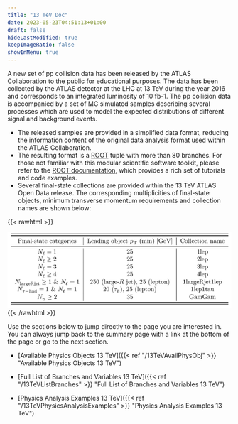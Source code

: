 ```yaml
---
title: "13 TeV Doc"
date: 2023-05-23T04:51:13+01:00
draft: false
hideLastModified: true
keepImageRatio: false
showInMenu: true
---
```


A new set of pp collision data has been released by the ATLAS Collaboration to the public for educational purposes. The data has been collected by the ATLAS detector at the LHC at 13 TeV during the year 2016 and corresponds to an integrated luminosity of 10 fb-1. The pp collision data is accompanied by a set of MC simulated samples describing several processes which are used to model the expected distributions of different signal and background events.

- The released samples are provided in a simplified data format, reducing the information content of the original data analysis format used within the ATLAS Collaboration.
- The resulting format is a [ROOT](https://root.cern.ch/) tuple with more than 80 branches. For those not familiar with this modular scientific software toolkit, please refer to the [ROOT documentation](https://root.cern/get_started/), which provides a rich set of tutorials and code examples. 
- Several final-state collections are provided within the 13 TeV ATLAS Open Data release. The corresponding multiplicities of final-state objects, minimum transverse momentum requirements and collection names are shown below: 

{{< rawhtml >}}
<CENTER>
<img src="images/final-state-collections-image.png" width="900" />
</CENTER>
{{< /rawhtml >}}

Use the sections below to jump directly to the page you are interested in. You can always jump back to the summary page with a link at the bottom of the page or go to the next section.

- [Available Physics Objects 13 TeV]({{< ref "/13TeVAvailPhysObj" >}} "Available Physics Objects 13 TeV")

- [Full List of Branches and Variables 13 TeV]({{< ref "/13TeVListBranches" >}} "Full List of Branches and Variables 13 TeV")

- [Physics Analysis Examples 13 TeV]({{< ref "/13TeVPhysicsAnalysisExamples" >}} "Physics Analysis Examples 13 TeV")